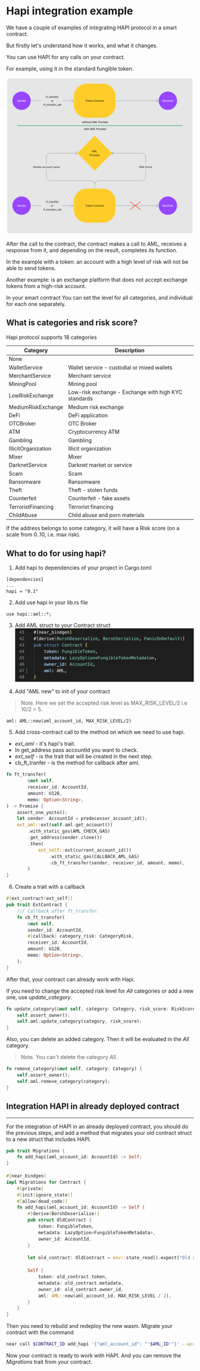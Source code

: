 # Hapi integration example

We have a couple of examples of integrating HAPI protocol in a smart contract.

But firstly let's understand how it works, and what it changes.

You can use HAPI for any calls on your contract.

For example, using it in the standard fungible token.

![scheme1](img/scheme1.png)

After the call to the contract, the contract makes a call to AML, receives a response from it, and depending on the result, completes its function.

In the example with a token: an account with a high level of risk will not be able to send tokens.

Another example: is an exchange platform that does not accept exchange tokens from a high-risk account.

In your smart contract You can set the level for all categories, and individual for each one separately.

## What is categories and risk score? 

Hapi protocol supports 18 categories

| Category | Description |
|----------|-------|
| None | |
| WalletService | Wallet service - custodial or mixed wallets |
| MerchantService | Merchant service |
| MiningPool | Mining pool |
| LowRiskExchange | Low-risk exchange - Exchange with high KYC standards |
| MediumRiskExchange | Medium risk exchange |
| DeFi | DeFi application |
| OTCBroker | OTC Broker |
| ATM | Cryptocurrency ATM |
| Gambling | Gambling |
| IllicitOrganization | Illicit organization |
| Mixer | Mixer |
| DarknetService | Darknet market or service |
| Scam | Scam |
| Ransomware | Ransomware |
| Theft | Theft - stolen funds |
| Counterfeit | Counterfeit - fake assets |
| TerroristFinancing | Terrorist financing |
| ChildAbuse | Child abuse and porn materials |


If the address belongs to some category, it will have a
Risk score (on a scale from 0..10, i.e. max risk).

## What to do for using hapi? 

1. Add hapi to dependencies of your project in Cargo.toml
```
[dependencies]
...
hapi = "0.1"
```

2. Add use hapi in your lib.rs file
```
use hapi::aml::*;
```

3. Add AML struct to your Contract struct
![img1](img/img1.png)

4. Add "AML new" to init of your contract

>Note. Here we set the accepted risk level as MAX_RISK_LEVEL/2 i.e 10/2 = 5. 
```
aml: AML::new(aml_account_id, MAX_RISK_LEVEL/2)
```

5. Add cross-contract call to the method on which we need to use hapi. 
* *ext_aml* - it's hapi's trait. 
* In get_address pass accountId you want to check. 
* *ext_self* - is the trait that will be created in the next step. 
* cb_ft_tranfer - is the method for callback after aml.
```rust
fn ft_transfer(
        &mut self,
        receiver_id: AccountId,
        amount: U128,
        memo: Option<String>,
) -> Promise {
    assert_one_yocto();
    let sender: AccountId = predecessor_account_id();
    ext_aml::ext(self.aml.get_account())
        .with_static_gas(AML_CHECK_GAS)
        .get_address(sender.clone())
        .then(
            ext_self::ext(current_account_id())
                .with_static_gas(CALLBACK_AML_GAS)
                .cb_ft_transfer(sender, receiver_id, amount, memo),
        )
}
```

6. Create a trait with a callback
```rust
#[ext_contract(ext_self)]
pub trait ExtContract {
    /// Callback after ft_transfer.
    fn cb_ft_transfer(
        &mut self,
        sender_id: AccountId,
        #[callback] category_risk: CategoryRisk,
        receiver_id: AccountId,
        amount: U128,
        memo: Option<String>,
    );
}
```

After that, your contract can already work with Hapi.

If you need to change the accepted risk level for *All* categories or add a new one, use *update_category*.



```rust
fn update_category(&mut self, category: Category, risk_score: RiskScore) {
    self.assert_owner();
    self.aml.update_category(category, risk_score);
}
```

Also, you can delete an added category. Then it will be evaluated in the *All* category.
>Note. You can't delete the category *All*.

```rust
fn remove_category(&mut self, category: Category) {
    self.assert_owner();
    self.aml.remove_category(category);
}
```

## Integration HAPI in already deployed contract
------------------

For the integration of HAPI in an already deployed contract, you should do the previous steps, and add a method that migrates your old contract struct to a new struct that includes HAPI.

```rust
pub trait Migrations {
    fn add_hapi(aml_account_id: AccountId) -> Self;
}

#[near_bindgen]
impl Migrations for Contract {
    #[private]
    #[init(ignore_state)]
    #[allow(dead_code)]
    fn add_hapi(aml_account_id: AccountId) -> Self {
        #[derive(BorshDeserialize)]
        pub struct OldContract {
            token: FungibleToken,
            metadata: LazyOption<FungibleTokenMetadata>,
            owner_id: AccountId,
        }

        let old_contract: OldContract = env::state_read().expect("Old state doesn't exist");

        Self {
            token: old_contract.token,
            metadata: old_contract.metadata,
            owner_id: old_contract.owner_id,
            aml: AML::new(aml_account_id, MAX_RISK_LEVEL / 2),
        }
    }
}
```

Then you need to rebuild and redeploy the new wasm. Migrate your contract with the command
```bash
near call $CONTRACT_ID add_hapi '{"aml_account_id": "'$AML_ID'"}' --accountId $CONTRACT_ID
```

Now your contract is ready to work with HAPI. And you can remove the *Migrations* trait from your contract.